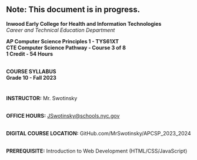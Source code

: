 ## Note: This document is in progress.
**Inwood Early College for Health and Information Technologies**
<BR>*Career and Technical Education Department*


**AP Computer Science Principles 1 - TYS61XT
<BR>CTE Computer Science Pathway - Course 3 of 8
<BR>1 Credit - 54 Hours**
<BR>

<BR>**COURSE SYLLABUS**
<BR>**Grade 10 - Fall 2023**

# 

**INSTRUCTOR:** Mr. Swotinsky
<BR><BR>

**OFFICE HOURS:** JSwotinsky@schools.nyc.gov
<BR><BR>

**DIGITAL COURSE LOCATION:** GitHub.com/MrSwotinsky/APCSP_2023_2024
<BR><BR>

**PREREQUISITE:** Introduction to Web Development (HTML/CSS/JavaScript)


